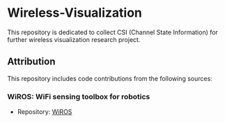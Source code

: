 # Wireless-Visualization
This repository is dedicated to collect CSI (Channel State Information) for further wireless visualization research project.
## Attribution
This repository includes code contributions from the following sources:
### WiROS: WiFi sensing toolbox for robotics
- Repository: [WiROS](https://github.com/ucsdwcsng/WiROS)
